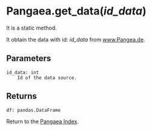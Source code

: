 # Pangaea.get_data(*id_data*)

It is a static method.

It obtain the data with id: *id_data* from www.Pangea.de.

## Parameters

    id_data: int
        Id of the data source.

## Returns

    df: pandas.DataFrame

Return to the [Pangaea Index](index_pangaea.md).
